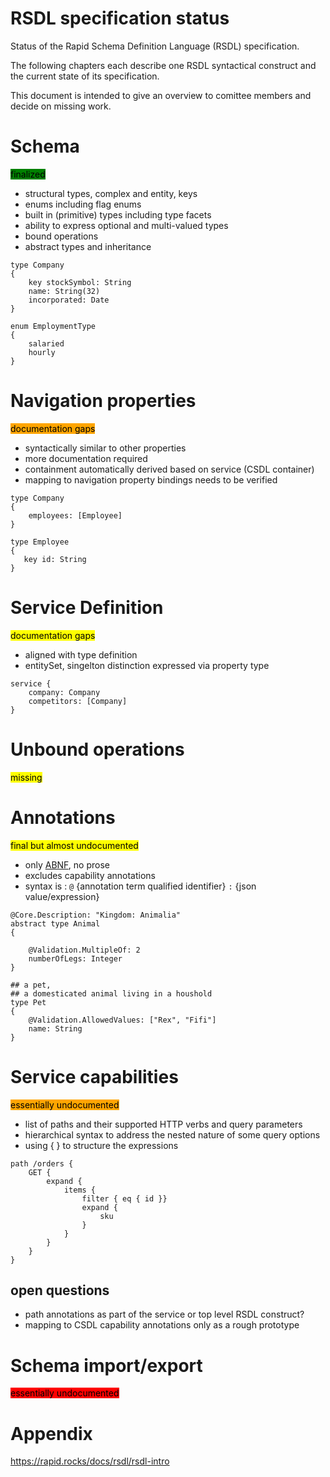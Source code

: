 
RSDL specification status
==============

Status of the Rapid Schema Definition Language (RSDL) specification.

The following chapters each describe one RSDL syntactical construct and the current state of its specification.

This document is intended to give an overview to comittee members and decide on missing work.

# Schema 

<mark style="background-color: green">finalized</mark>

- structural types, complex and entity, keys
- enums including flag enums
- built in (primitive) types including type facets
- ability to express optional and multi-valued types
- bound operations
- abstract types and inheritance 

```RSDL
type Company
{
    key stockSymbol: String
    name: String(32)
    incorporated: Date
}

enum EmploymentType
{
    salaried
    hourly
}
```




# Navigation properties 

<mark style="background-color: orange">documentation gaps</mark>
- syntactically similar to other properties
- more documentation required 
- containment automatically derived based on service (CSDL container)
- mapping to navigation property bindings needs to be verified
    
```RSDL
type Company
{    
    employees: [Employee]
}

type Employee
{
   key id: String
}
```




# Service Definition

<mark style="background-color: yellow">documentation gaps</mark>

- aligned with type definition
- entitySet, singelton distinction expressed via property type

```RSDL
service {
    company: Company
    competitors: [Company]
}
```

# Unbound operations

<mark style="background-color: yellow">missing</mark>

# Annotations 

<mark style="background-color: yellow">final but almost undocumented</mark>

- only [ABNF](https://rapid.rocks/docs/rsdl/rsdl-abnf#annotations), no prose  
- excludes capability annotations
- syntax is : `@` {annotation term qualified identifier} `:` {json value/expression}

```RSDL
@Core.Description: "Kingdom: Animalia"
abstract type Animal
{
  
    @Validation.MultipleOf: 2
    numberOfLegs: Integer
}

## a pet, 
## a domesticated animal living in a houshold
type Pet
{
    @Validation.AllowedValues: ["Rex", "Fifi"]
    name: String
}
```


# Service capabilities

<mark style="background-color: orange">essentially undocumented</mark>

- list of paths and their supported HTTP verbs and query parameters
- hierarchical syntax to address the nested nature of some query options
- using { } to structure the expressions

```RSDL
path /orders {
    GET { 
        expand {
            items { 
                filter { eq { id }}
                expand { 
                    sku
                }
            }    
        }
    }
}

```


## open questions

- path annotations as part of the service or top level RSDL construct?
- mapping to CSDL capability annotations only as a rough prototype



# Schema import/export 

<mark style="background-color: red">essentially undocumented</mark>

# Appendix

https://rapid.rocks/docs/rsdl/rsdl-intro
